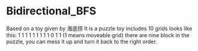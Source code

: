 # Bidirectional_BFS
Based on a toy given by 海底捞
It is a puzzle toy includes 10 grids looks like this:
1 1 1
1 1 1
1 1 1 
0 1 1
(1 means moveable grid)
there are nine block in the puzzle, you can mess it up and turn it back to the right order.
